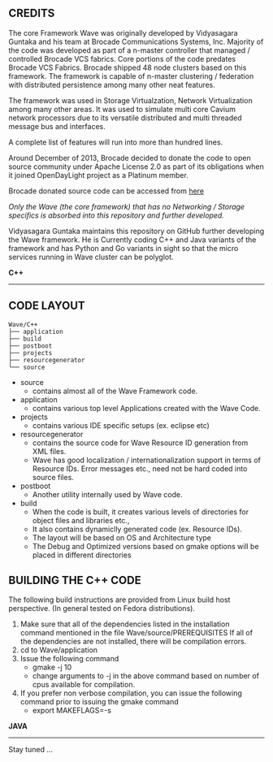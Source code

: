 CREDITS
-------

The core Framework Wave was originally developed by Vidyasagara Guntaka and his
team at Brocade Communications Systems, Inc.  Majority of the code was developed as part of a 
n-master controller that managed / controlled Brocade VCS fabrics.  Core portions of the code predates Brocade VCS Fabrics.  Brocade  shipped 48 node clusters based on this framework.  The framework is capable of
n-master clustering / federation with distributed persistence among many other neat
features.

The framework was used in Storage Virtualzation, Network Virtualization among
many other areas.  It was used to simulate multi core Cavium network processors
due to its versatile distributed and multi threaded message bus and interfaces.

A complete list of features will run into more than hundred lines.

Around December of 2013, Brocade decided to donate the code to open source
community under Apache License 2.0 as part of its obligations when it joined
OpenDayLight project as a Platinum member.

Brocade donated source code can be accessed from [here](https://github.com/brocadeodl/ODL-Proxy/tree/genesis)

*Only the Wave (the core framework) that has no Networking / Storage specifics is absorbed into this repository and further developed.*

Vidyasagara Guntaka maintains this repository on GitHub further
developing the Wave framework.  He is Currently coding C++ and Java variants of the framework and has Python and Go
variants in sight so that the micro services running in Wave cluster can be
polyglot.

**C++**
_______

CODE LAYOUT
-----------
```
Wave/C++
├── application
├── build
├── postboot
├── projects
├── resourcegenerator
└── source
```
* source
    * contains almost all of the Wave Framework code.
* application 
    * contains various top level Applications created with the Wave Code.
* projects
    * contains various IDE specific setups (ex. eclipse etc)
* resourcegenerator
    * contains the source code for Wave Resource ID generation from XML files.
    * Wave has good localization / internationalization support in terms
      of Resource IDs.  Error messages etc., need not be hard coded into
      source files.
* postboot
    * Another utility internally used by Wave code.
* build
    * When the code is built, it creates various levels of directories
      for object files and libraries etc.,
    * It also contains dynamiclly generated code (ex. Resource IDs).
    * The layout will be based on OS and Architecture type
    * The Debug and Optimized versions based on gmake options will be
      placed in different directories

BUILDING THE C++ CODE
---------------------

The following build instructions are provided from Linux build host perspective.
(In general tested on Fedora distributions).

1.  Make sure that all of the dependencies listed in the installation command
    mentioned in the file Wave/source/PREREQUISITES
    If all of the dependencies are not installed, there will be compilation
     errors.
2.  cd to Wave/application
3.  Issue the following command
    * gmake -j 10
    * change arguments to -j in the above command based on number of cpus
      available for compilation.
4.  If you prefer non verbose compilation, you can issue the following command
    prior to issuing the gmake command
    * export MAKEFLAGS=-s
    
**JAVA**
________

Stay tuned ...
